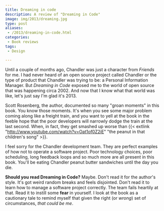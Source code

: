 ```yaml
---
title: Dreaming in code
description: A review of "Dreaming in Code"
image: img/2013/dreaming.jpg
type: post
aliases:
 - /2013/dreaming-in-code.html
categories:
 - Book reviews
tags:
 - Design

---
```

Until a couple of months ago, Chandler was just a character from *Friends* for
me. I had never heard of an open source project called Chandler or the type of
product that Chandler was trying to be: a Personal Information Manager. But
*Dreaming in Code* exposed me to the world of open source that was happening
circa 2002. And now that I know what that world was like, let's just say I'm
glad it's 2013.

Scott Rosenberg, the author, documented so many "groan moments" in this book.
You know those moments. It's when you see some major problem coming along like
a freight train, and you want to yell at the book in the feeble hope that the
poor developers will narrowly dodge the train at the last second. When, in
fact, they get smashed up worse than {{< extlink "http://www.youtube.com/watch?v=Oat1of0Z2iE" "the peanut in that children's song" >}}.

I feel sorry for the Chandler development team. They are perfect examples of
how not to operate a software project. Poor technology choices, poor
scheduling, long feedback loops and so much more are all present in this book.
You'll be eating Chandler peanut butter sandwiches until the day you die.

**Should you read Dreaming in Code?** Maybe. Don't read it for the author's
style. It's got weird random breaks and feels disjointed. Don't read it to
learn how to manage a software project correctly. The team fails heartily at
that. Read it to instill some **fear** in yourself. I look at the book as a
cautionary tale to remind myself that given the right (or *wrong*) set of
circumstances, *that could be me*.
